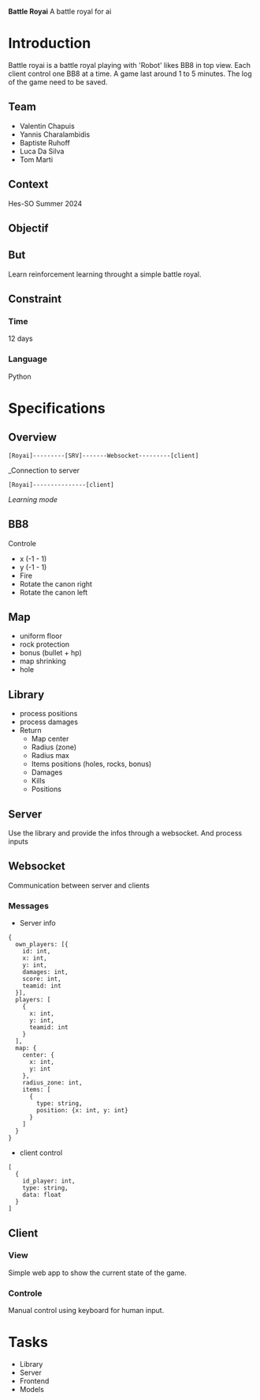 **Battle Royai**
A battle royal for ai

# Introduction
Battle royai is a battle royal playing with 'Robot' likes BB8 in top view. Each client control one BB8 at a time.
A game last around 1 to 5 minutes. The log of the game need to be saved.

## Team
- Valentin Chapuis
- Yannis Charalambidis
- Baptiste Ruhoff
- Luca Da Silva
- Tom Marti

## Context
Hes-SO Summer 2024

## Objectif

## But
Learn reinforcement learning throught a simple battle royal.

## Constraint
### Time
12 days

### Language
Python

# Specifications
## Overview
```
[Royai]---------[SRV]-------Websocket---------[client]
```
_Connection to server

```
[Royai]---------------[client]
```
_Learning mode_

## BB8
Controle
- x (-1 - 1)
- y (-1 - 1)
- Fire
- Rotate the canon right
- Rotate the canon left

## Map
- uniform floor
- rock protection
- bonus (bullet + hp)
- map shrinking
- hole 

## Library
- process positions
- process damages
- Return
    - Map center
    - Radius (zone)
    - Radius max
    - Items positions (holes, rocks, bonus)
    - Damages
    - Kills
    - Positions

## Server
Use the library and provide the infos through a websocket. And process inputs

## Websocket
Communication between server and clients
### Messages
- Server info
```json5
{
  own_players: [{
    id: int,
    x: int,
    y: int,
    damages: int,
    score: int,
    teamid: int
  }],
  players: [
    {
      x: int,
      y: int,
      teamid: int
    }
  ],
  map: {
    center: {
      x: int,
      y: int
    },
    radius_zone: int,
    items: [
      {
        type: string,
        position: {x: int, y: int}
      }
    ]
  }
}
```

- client control
```json5
[
  {
    id_player: int,
    type: string,
    data: float
  }
]
```


## Client
### View
Simple web app to show the current state of the game.

### Controle
Manual control using keyboard for human input.

# Tasks
- Library
- Server
- Frontend
- Models


